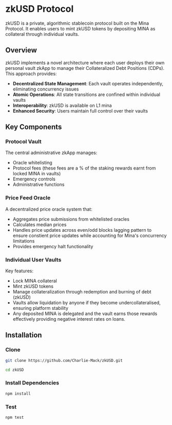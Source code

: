# zkUSD Protocol

zkUSD is a private, algorithmic stablecoin protocol built on the Mina Protocol. It enables users to mint zkUSD tokens by depositing MINA as collateral through individual vaults.

## Overview

zkUSD implements a novel architecture where each user deploys their own personal vault zkApp to manage their Collateralized Debt Positions (CDPs). This approach provides:

- **Decentralized State Management**: Each vault operates independently, eliminating concurrency issues
- **Atomic Operations**: All state transitions are confined within individual vaults
- **Interoperability**: zkUSD is available on L1 mina
- **Enhanced Security**: Users maintain full control over their vaults

## Key Components

### Protocol Vault

The central administrative zkApp manages:

- Oracle whitelisting
- Protocol fees (these fees are a % of the staking rewards earnt from locked MINA in vaults)
- Emergency controls
- Administrative functions

### Price Feed Oracle

A decentralized price oracle system that:

- Aggregates price submissions from whitelisted oracles
- Calculates median prices
- Handles price updates across even/odd blocks lagging pattern to ensure constient price updates while accounting for Mina's concurrency limitations
- Provides emergency halt functionality

### Individual User Vaults

Key features:

- Lock MINA collateral
- Mint zkUSD tokens
- Manage collateralization through redemption and burning of debt (zkUSD)
- Vaults allow liquidation by anyone if they become undercollateralised, ensuring platform stability
- Any deposited MINA is delegated and the vault earns those rewards effectively providing negative interest rates on loans.

## Installation

### Clone

```sh
git clone https://github.com/Charlie-Mack/zkUSD.git

cd zkUSD
```

### Install Dependencies

```sh
npm install
```

### Test

```sh
npm test
```
